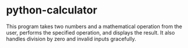 # python-calculator

This program takes two numbers and a mathematical operation from the user, performs the specified operation, and displays the result. It also handles division by zero and invalid inputs gracefully.
